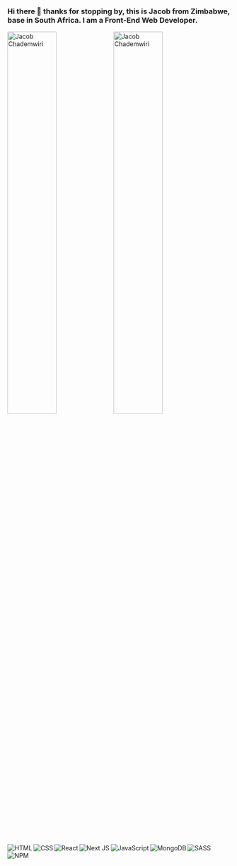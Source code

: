 ### Hi there 👋 thanks for stopping by, this is **Jacob** from Zimbabwe, base in South Africa. I am a Front-End Web Developer.

<img alt="Jacob Chademwiri" align="left" width="47%" src="https://github-readme-stats.vercel.app/api?username=jchademwiri&theme=algolia&show_icons=true" />
<img alt="Jacob Chademwiri" align="left" width="47%" src="https://github-readme-stats.vercel.app/api/top-langs/?username=jchademwiri&layout=compact" />



<img alt="HTML" align="left" src="https://img.shields.io/badge/html5-%23E34F26.svg?style=for-the-badge&logo=html5&logoColor=white" />
<img alt="CSS" align="left" src="https://img.shields.io/badge/css3-%231572B6.svg?style=for-the-badge&logo=css3&logoColor=white" />
<img alt="React" align="left" src="https://img.shields.io/badge/react-%2320232a.svg?style=for-the-badge&logo=react&logoColor=%2361DAFB" />
<img alt="Next JS" align="left" src="https://img.shields.io/badge/Next-black?style=for-the-badge&logo=next.js&logoColor=white" />
<img alt="JavaScript" align="left" src="https://img.shields.io/badge/javascript-%23323330.svg?style=for-the-badge&logo=javascript&logoColor=%23F7DF1E" />
<img alt="MongoDB" align="left" src="https://img.shields.io/badge/MongoDB-%234ea94b.svg?style=for-the-badge&logo=mongodb&logoColor=white" />
<img alt="SASS" align="left" src="https://img.shields.io/badge/SASS-hotpink.svg?style=for-the-badge&logo=SASS&logoColor=white" />
<img alt="NPM" align="left" src="https://img.shields.io/badge/NPM-%23000000.svg?style=for-the-badge&logo=npm&logoColor=white" />







